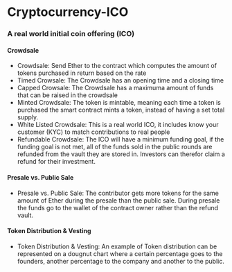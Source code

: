 # Cryptocurrency-ICO

### A real world initial coin offering (ICO)

#### Crowdsale
- Crowdsale: Send Ether to the contract which computes the amount of tokens purchased in return based on the rate
- Timed Crowsale: The Crowdsale has an opening time and a closing time
- Capped Crowsale: The Crowdsale has a maximuma amount of funds that can be raised in the crowdsale
- Minted Crowdsale: The token is mintable, meaning each time a token is purchased the smart contract mints a token, instead of having a set total supply.
- White Listed Crowdsale: This is a real world ICO, it includes know your customer (KYC) to match contributions to real people
- Refundable Crowdsale: The ICO will have a minimum funding goal, if the funding goal is not met, all of the funds sold in the public rounds are refunded from the vault they are stored in. Investors can therefor claim a refund for their investment.

#### Presale vs. Public Sale
- Presale vs. Public Sale: The contributor gets more tokens for the same amount of Ether during the presale than the public sale. During presale the funds go to the wallet of the contract owner rather than the refund vault.

#### Token Distribution & Vesting
- Token Distribution & Vesting: An example of Token distribution can be represented on a dougnut chart where a certain percentage goes to the founders, another percentage to the company and another to the public.
